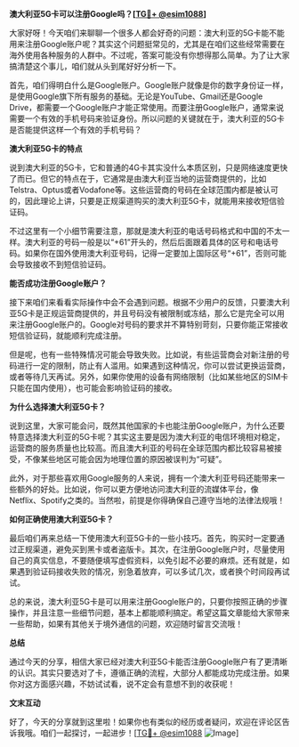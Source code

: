 **澳大利亚5G卡可以注册Google吗？[[TG💪+ @esim1088](https://t.me/s/esim1088)]**

大家好呀！今天咱们来聊聊一个很多人都会好奇的问题：澳大利亚的5G卡能不能用来注册Google账户呢？其实这个问题挺常见的，尤其是在咱们这些经常需要在海外使用各种服务的人群中。不过呢，答案可能没有你想得那么简单。为了让大家搞清楚这个事儿，咱们就从头到尾好好分析一下。

首先，咱们得明白什么是Google账户。Google账户就像是你的数字身份证一样，是使用Google旗下所有服务的基础。无论是YouTube、Gmail还是Google Drive，都需要一个Google账户才能正常使用。而要注册Google账户，通常来说需要一个有效的手机号码来验证身份。所以问题的关键就在于，澳大利亚的5G卡是否能提供这样一个有效的手机号码？

**澳大利亚5G卡的特点**

说到澳大利亚的5G卡，它和普通的4G卡其实没什么本质区别，只是网络速度更快了而已。但它的特点在于，它通常是由澳大利亚当地的运营商提供的，比如Telstra、Optus或者Vodafone等。这些运营商的号码在全球范围内都是被认可的，因此理论上讲，只要是正规渠道购买的澳大利亚5G卡，就能用来接收短信验证码。

不过这里有一个小细节需要注意，那就是澳大利亚的电话号码格式和中国的不太一样。澳大利亚的号码一般是以“+61”开头的，然后后面跟着具体的区号和电话号码。如果你在国外使用澳大利亚号码，记得一定要加上国际区号“+61”，否则可能会导致接收不到短信验证码。

**能否成功注册Google账户？**

接下来咱们来看看实际操作中会不会遇到问题。根据不少用户的反馈，只要澳大利亚5G卡是正规运营商提供的，并且号码没有被限制或冻结，那么它是完全可以用来注册Google账户的。Google对号码的要求并不算特别苛刻，只要你能正常接收短信验证码，就能顺利完成注册。

但是呢，也有一些特殊情况可能会导致失败。比如说，有些运营商会对新注册的号码进行一定的限制，防止有人滥用。如果遇到这种情况，你可以尝试更换运营商，或者等待几天再试。另外，如果你使用的设备有网络限制（比如某些地区的SIM卡只能在国内使用），也可能会影响验证码的接收。

**为什么选择澳大利亚5G卡？**

说到这里，大家可能会问，既然其他国家的卡也能注册Google账户，为什么还要特意选择澳大利亚的5G卡呢？其实这主要是因为澳大利亚的电信环境相对稳定，运营商的服务质量也比较高。而且澳大利亚的号码在全球范围内都比较容易被接受，不像某些地区可能会因为地理位置的原因被误判为“可疑”。

此外，对于那些喜欢用Google服务的人来说，拥有一个澳大利亚号码还能带来一些额外的好处。比如说，你可以更方便地访问澳大利亚的流媒体平台，像Netflix、Spotify之类的。当然啦，前提是你得确保自己遵守当地的法律法规哦！

**如何正确使用澳大利亚5G卡？**

最后咱们再来总结一下使用澳大利亚5G卡的一些小技巧。首先，购买时一定要通过正规渠道，避免买到黑卡或者盗版卡。其次，在注册Google账户时，尽量使用自己的真实信息，不要随便填写虚假资料，以免引起不必要的麻烦。还有就是，如果遇到验证码接收失败的情况，别急着放弃，可以多试几次，或者换个时间段再试试。

总的来说，澳大利亚5G卡是可以用来注册Google账户的，只要你按照正确的步骤操作，并且注意一些细节问题，基本上都能顺利搞定。希望这篇文章能给大家带来一些帮助，如果有其他关于境外通信的问题，欢迎随时留言交流哦！

**总结**

通过今天的分享，相信大家已经对澳大利亚5G卡能否注册Google账户有了更清晰的认识。其实只要选对了卡，遵循正确的流程，大部分人都能成功完成注册。如果你对这方面感兴趣，不妨试试看，说不定会有意想不到的收获呢！

**文末互动**

好了，今天的分享就到这里啦！如果你也有类似的经历或者疑问，欢迎在评论区告诉我哦。咱们一起探讨，一起进步！[[TG💪+ @esim1088](https://t.me/s/esim1088) ![Image](https://i.postimg.cc/4NQfJmqS/Snipaste-2025-05-13-00-14-12.png)]